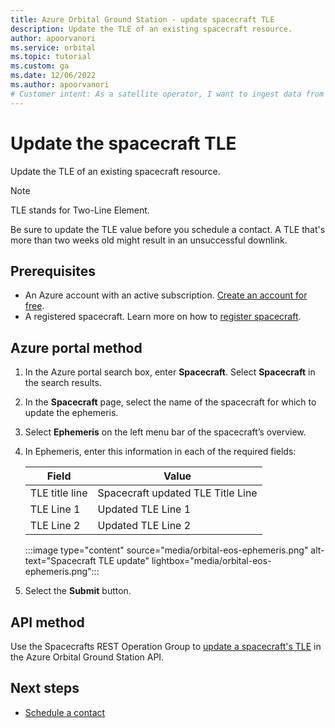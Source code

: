 ```yaml
---
title: Azure Orbital Ground Station - update spacecraft TLE
description: Update the TLE of an existing spacecraft resource.
author: apoorvanori
ms.service: orbital
ms.topic: tutorial
ms.custom: ga
ms.date: 12/06/2022
ms.author: apoorvanori
# Customer intent: As a satellite operator, I want to ingest data from my satellite into Azure.
---
```


# Update the spacecraft TLE

Update the TLE of an existing spacecraft resource.

 > [!NOTE]
   > TLE stands for Two-Line Element.
   > 
   > Be sure to update the TLE value before you schedule a contact. A TLE that's more than two weeks old might result in an unsuccessful downlink.

## Prerequisites

- An Azure account with an active subscription. [Create an account for free](https://azure.microsoft.com/free/?WT.mc_id=A261C142F).
- A registered spacecraft. Learn more on how to [register spacecraft](register-spacecraft.md).

## Azure portal method

1.	In the Azure portal search box, enter **Spacecraft**. Select **Spacecraft** in the search results.
2.	In the **Spacecraft** page, select the name of the spacecraft for which to update the ephemeris.
3.	Select **Ephemeris** on the left menu bar of the spacecraft’s overview.
4.	In Ephemeris, enter this information in each of the required fields:

    | **Field** | **Value** |
    | --- | --- |
    | TLE title line | Spacecraft updated TLE Title Line |
    | TLE Line 1 | Updated TLE Line 1 |
    | TLE Line 2 | Updated TLE Line 2 |

    :::image type="content" source="media/orbital-eos-ephemeris.png" alt-text="Spacecraft TLE update" lightbox="media/orbital-eos-ephemeris.png":::

5. Select the **Submit** button.

## API method

Use the Spacecrafts REST Operation Group to [update a spacecraft's TLE](/rest/api/orbital/azureorbitalgroundstation/spacecrafts/create-or-update/) in the Azure Orbital Ground Station API.

## Next steps

- [Schedule a contact](schedule-contact.md)
